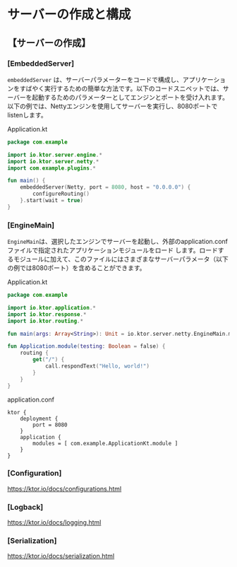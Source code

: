 # サーバーの作成と構成

## 【サーバーの作成】

### [EmbeddedServer]

`embeddedServer`
は、サーバーパラメーターをコードで構成し、アプリケーションをすばやく実行するための簡単な方法です。以下のコードスニペットでは、サーバーを起動するためのパラメーターとしてエンジンとポートを受け入れます。以下の例では、Nettyエンジンを使用してサーバーを実行し、8080ポートでlistenします。

Application.kt

```kotlin
package com.example

import io.ktor.server.engine.*
import io.ktor.server.netty.*
import com.example.plugins.*

fun main() {
    embeddedServer(Netty, port = 8080, host = "0.0.0.0") {
        configureRouting()
    }.start(wait = true)
}
```

### [EngineMain]

`EngineMain`は、<line>選択したエンジンでサーバーを起動し、外部のapplication.confファイルで指定されたアプリケーションモジュールをロード</line>
します。ロードするモジュールに加えて、このファイルにはさまざまなサーバーパラメータ（以下の例では8080ポート）を含めることができます。

Application.kt

```kotlin
package com.example

import io.ktor.application.*
import io.ktor.response.*
import io.ktor.routing.*

fun main(args: Array<String>): Unit = io.ktor.server.netty.EngineMain.main(args)

fun Application.module(testing: Boolean = false) {
    routing {
        get("/") {
            call.respondText("Hello, world!")
        }
    }
}
```

application.conf

```
ktor {
    deployment {
        port = 8080
    }
    application {
        modules = [ com.example.ApplicationKt.module ]
    }
}
```

### [Configuration]

https://ktor.io/docs/configurations.html

### [Logback]

https://ktor.io/docs/logging.html

### [Serialization]

https://ktor.io/docs/serialization.html

